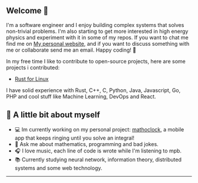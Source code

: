 ##  Welcome 👋

<!--
**haveheartt/haveheartt** is a ✨ _special_ ✨ repository because its `README.md` (this file) appears on your GitHub profile.

Here are some ideas to get you started:

- 🔭 I’m currently working on ...
- 🌱 I’m currently learning ...
- 👯 I’m looking to collaborate on ...
- 🤔 I’m looking for help with ...
- 💬 Ask me about ...
- 📫 How to reach me: ...
- 😄 Pronouns: ...
- ⚡ Fun fact: ...
-->

I'm a software engineer and I enjoy building complex systems that solves non-trivial problems. I'm also starting to get more interested in high energy physics and experiment with it in some of my repos. If you want to chat me find me on [My personal website](https://ubuntu-drab.vercel.app/), and if you want to discuss something with me or collaborate send me an email. Happy coding! 🚀

In my free time I like to contribute to open-source projects, here are some projects i contributed:
  - [Rust for Linux](https://github.com/Rust-for-Linux/linux/commit/9a02cbc5139e668f8b74e75a611d3a04b5241228)

I have solid experience with Rust, C++, C, Python, Java, Javascript, Go, PHP and cool stuff like Machine Learning, DevOps and React.

## 📝 A little bit about myself
  
- 💻 Im currently working on my personal project: [mathoclock](https://github.com/haveheartt/mathoclock), a mobile app that keeps ringing until you solve an integral!
- 🤡 Ask me about mathematics, programming and bad jokes.
- 🎧 I love music, each line of code is wrote while I'm listening to mpb.
- 📚 Currently studying neural network, information theory, distributed systems and some web technology. 
---

